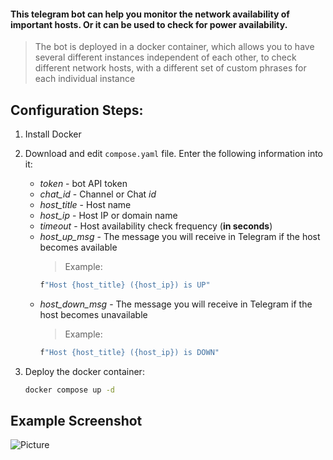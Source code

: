 #### This telegram bot can help you monitor the network availability of important hosts. Or it can be used to check for power availability.

>The bot is deployed in a docker container, which allows you to have several different instances independent of each other, to check different network hosts, with a different set of custom phrases for each individual instance

## Configuration Steps:

1. Install Docker
2. Download and edit `compose.yaml` file. Enter the following information into it:
	- _token_ - bot API token
	- _chat_id_ - Channel or Chat _id_
	- _host_title_ - Host name
	- _host_ip_ - Host IP or domain name
	- _timeout_ - Host availability check frequency (**in seconds**)
	- _host_up_msg_ - The message you will receive in Telegram if the host becomes available
		>Example:
		```bash
		f"Host {host_title} ({host_ip}) is UP"
		```
	- _host_down_msg_ - The message you will receive in Telegram if the host becomes unavailable
		>Example:
		```bash
		f"Host {host_title} ({host_ip}) is DOWN"
		```

3. Deploy the docker container:
    ```bash
    docker compose up -d
    ```

## Example Screenshot

![Picture](https://i.ibb.co/nBh6cg8/photo-2024-01-25-21-57-04.jpg)
